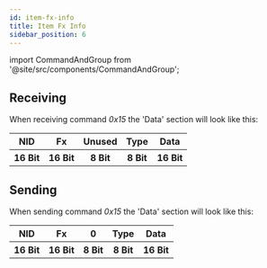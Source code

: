 ```yaml
---
id: item-fx-info
title: Item Fx Info
sidebar_position: 6
---
```


import CommandAndGroup from '@site/src/components/CommandAndGroup';

<CommandAndGroup group="07" command="15"/>

## Receiving

When receiving command _0x15_ the 'Data' section will look like this:

<table>
  <tr>
    <th>NID</th>
    <th>Fx</th>
    <th>Unused</th>
    <th>Type</th>
    <th>Data</th>
  </tr>
  <tr>
    <th>16 Bit</th>
    <th>16 Bit</th>
    <th>8 Bit</th>
    <th>8 Bit</th>
    <th>16 Bit</th>
  </tr>
</table>

## Sending

When sending command _0x15_ the 'Data' section will look like this:

<table>
  <tr>
    <th>NID</th>
    <th>Fx</th>
    <th>0</th>
    <th>Type</th>
    <th>Data</th>
  </tr>
  <tr>
    <th>16 Bit</th>
    <th>16 Bit</th>
    <th>8 Bit</th>
    <th>8 Bit</th>
    <th>16 Bit</th>
  </tr>
</table>

